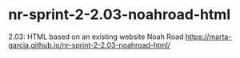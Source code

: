 # nr-sprint-2-2.03-noahroad-html
2.03: HTML based on an existing website Noah Road
https://marta-garcia.github.io/nr-sprint-2-2.03-noahroad-html/